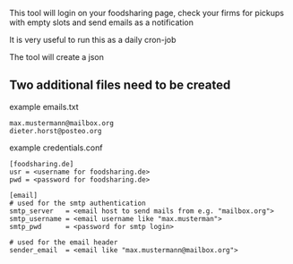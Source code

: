 This tool will login on your foodsharing page, check your firms for pickups with empty slots and send emails as a notification

It is very useful to run this as a daily cron-job

The tool will create a json


## Two additional files need to be created
example emails.txt

    max.mustermann@mailbox.org
    dieter.horst@posteo.org

example credentials.conf

    [foodsharing.de]
    usr = <username for foodsharing.de>
    pwd = <password for foodsharing.de>

    [email]
    # used for the smtp authentication
    smtp_server   = <email host to send mails from e.g. "mailbox.org">
    smtp_username = <email username like "max.musterman">
    smtp_pwd      = <password for smtp login>

    # used for the email header
    sender_email  = <email like "max.mustermann@mailbox.org">
